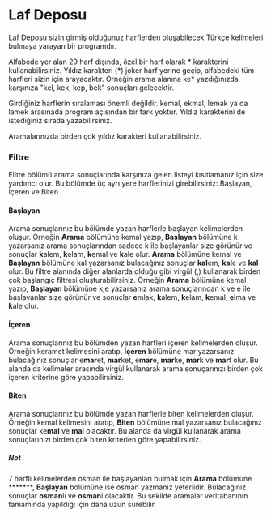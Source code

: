 # Laf Deposu
Laf Deposu sizin girmiş olduğunuz harflerden oluşabilecek Türkçe kelimeleri bulmaya yarayan bir programdır.

Alfabede yer alan 29 harf dışında, özel bir harf olarak \* karakterini kullanabilirsiniz. Yıldız karakteri (\*) joker harf yerine geçip, alfabedeki tüm harfleri sizin için arayacaktır. Örneğin arama alanına ke* yazdığınızda karşınıza "kel, kek, kep, bek" sonuçları gelecektir.

Girdiğiniz harflerin sıralaması önemli değildir. kemal, ekmal, lemak ya da lamek arasınada program açısından bir fark yoktur. Yıldız karakterini de istediğiniz sırada yazabilirsiniz.

Aramalarınızda birden çok yıldız karakteri kullanabilirsiniz.

### Filtre

Filtre bölümü arama sonuçlarında karşınıza gelen listeyi kısıtlamanız için size yardımcı olur. Bu bölümde üç ayrı yere harflerinizi girebilirsiniz: Başlayan, İçeren ve Biten

#### Başlayan

Arama sonuçlarınız bu bölümde yazan harflerle başlayan kelimelerden oluşur. Örneğin **Arama** bölümüne kemal yazıp, **Başlayan** bölümüne k yazarsanız arama sonuçlarından sadece k ile başlayanlar size görünür ve sonuçlar **k**alem, **k**elam, **k**emal ve **k**ale olur. **Arama** bölümüne kemal ve **Başlayan** bölümüne kal yazarsanız bulacağınız sonuçlar **kal**em, **kal**e ve **kal** olur. Bu filtre alanında diğer alanlarda olduğu gibi virgül (,) kullanarak birden çok başlangıç filtresi oluşturabilirsiniz. Örneğin **Arama** bölümüne kemal yazıp, **Başlayan** bölümüne k,e yazarsanız arama sonuçlarından k ve e ile başlayanlar size görünür ve sonuçlar **e**mlak, **k**alem, **k**elam, **k**emal, **e**lma ve **k**ale olur.

#### İçeren

Arama sonuçlarınız bu bölümden yazan harfleri içeren kelimelerden oluşur. Örneğin keramet kelimesini aratıp, **İçeren** bölümüne mar yazarsanız bulacağınız sonuçlar e**mar**et, **mar**ket, e**mar**e, **mar**ke, **mar**k ve **mar**t olur. Bu alanda da kelimeler arasında virgül kullanarak arama sonuçarınızı birden çok içeren kriterine göre yapabilirsiniz.

#### Biten

Arama sonuçlarınız bu bölümde yazan harflerle biten kelimelerden oluşur. Örneğin kemal kelimesini aratıp, **Biten** bölümüne mal yazarsanız bulacağınız sonuçlar ke**mal** ve **mal** olacaktır. Bu alanda da virgül kullanarak arama sonuçlarınızı birden çok biten kriterien göre yapabilirsiniz.

##### Not

7 harfli kelimelerden osman ile başlayanları bulmak için **Arama** bölümüne *******, **Başlayan** bölümüne ise osman yazmanız yeterlidir. Bulacağınız sonuçlar **osman**lı ve **osman**i olacaktir. Bu şekilde aramalar veritabanının tamamında yapıldığı için daha uzun sürebilir.

